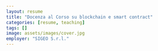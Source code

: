```yaml
---
layout: resume
title: "Docenza al Corso su blockchain e smart contract"
categories: [resume, teaching]
tags: []
image: assets/images/cover.jpg
employer: "SIGEO S.r.l."
---
```

